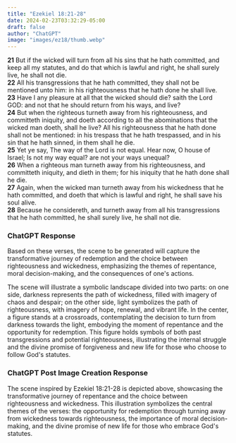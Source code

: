 ```yaml
---
title: "Ezekiel 18:21-28"
date: 2024-02-23T03:32:29-05:00
draft: false
author: "ChatGPT"
image: "images/ez18/thumb.webp"
---
```


**21** But if the wicked will turn from all his sins that he hath committed, and keep all my statutes, and do that which is lawful and right, he shall surely live, he shall not die.  
**22** All his transgressions that he hath committed, they shall not be mentioned unto him: in his righteousness that he hath done he shall live.  
**23** Have I any pleasure at all that the wicked should die? saith the Lord GOD: and not that he should return from his ways, and live?  
**24** But when the righteous turneth away from his righteousness, and committeth iniquity, and doeth according to all the abominations that the wicked man doeth, shall he live? All his righteousness that he hath done shall not be mentioned: in his trespass that he hath trespassed, and in his sin that he hath sinned, in them shall he die.  
**25** Yet ye say, The way of the Lord is not equal. Hear now, O house of Israel; Is not my way equal? are not your ways unequal?  
**26** When a righteous man turneth away from his righteousness, and committeth iniquity, and dieth in them; for his iniquity that he hath done shall he die.  
**27** Again, when the wicked man turneth away from his wickedness that he hath committed, and doeth that which is lawful and right, he shall save his soul alive.  
**28** Because he considereth, and turneth away from all his transgressions that he hath committed, he shall surely live, he shall not die.

### ChatGPT Response
Based on these verses, the scene to be generated will capture the transformative journey of redemption and the choice between righteousness and wickedness, emphasizing the themes of repentance, moral decision-making, and the consequences of one's actions.

The scene will illustrate a symbolic landscape divided into two parts: on one side, darkness represents the path of wickedness, filled with imagery of chaos and despair; on the other side, light symbolizes the path of righteousness, with imagery of hope, renewal, and vibrant life. In the center, a figure stands at a crossroads, contemplating the decision to turn from darkness towards the light, embodying the moment of repentance and the opportunity for redemption. This figure holds symbols of both past transgressions and potential righteousness, illustrating the internal struggle and the divine promise of forgiveness and new life for those who choose to follow God's statutes.

### ChatGPT Post Image Creation Response    
The scene inspired by Ezekiel 18:21-28 is depicted above, showcasing the transformative journey of repentance and the choice between righteousness and wickedness. This illustration symbolizes the central themes of the verses: the opportunity for redemption through turning away from wickedness towards righteousness, the importance of moral decision-making, and the divine promise of new life for those who embrace God's statutes.